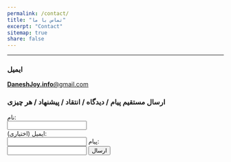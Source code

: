 ```yaml
---
permalink: /contact/
title: "تماس با ما"
excerpt: "Contact"
sitemap: true
share: false
---
```


-------------------------------------
### ایمیل
<a href="mailto:DaneshJoy.info@gmail.com" target="_blank" class="btn btn--info btn-lg" role="button"> **DaneshJoy.info**@gmail.com </a>

### ارسال مستقیم پیام / دیدگاه / انتقاد / پیشنهاد / هر چیزی

<form name="gform" id="gform" enctype="text/plain" action="https://docs.google.com/forms/d/1yO4CzJsX9kQXHpkl4m9NOeaiSlBOD0Oyhk4A0l_BJOs/viewform?" target="hidden_iframe" onsubmit="submitted=true;">
  نام:<br>
  <input type="text" name="entry.2005620554" id="entry.2005620554"><br>
  ایمیل (اختیاری):<br>
  <input type="text" name="entry.1045781291" id="entry.1045781291">
  پیام:<br>
  <input type="text" name="entry.839337160" id="entry.839337160">
  <input type="submit" value="ارسال" onclick="alert('ارسال پیام به دانش جوی...')">
</form>

<iframe name="hidden_iframe" id="hidden_iframe" style="display:none;" onload="if(submitted) {}"></iframe>

<script src="assets/js/jquery.min.js"></script>
<script type="text/javascript">var submitted=false;</script>
<script type="text/javascript">
$('#gform').on('submit', function(e) {
  $('#gform *').fadeOut(2000);
  $('#gform').prepend('با تشکر! پیام شما ارسال شد...');
  });
</script>
